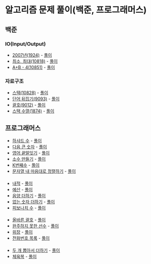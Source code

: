 # 알고리즘 문제 풀이(백준, 프로그래머스)

## 백준
### IO(Input/Output)
+ [2007년(1924)](https://www.acmicpc.net/problem/1924) - [풀이](app/src/test/java/baekjoon/IO/NO1924_1.java)
+ [최소, 최대(10818)](https://www.acmicpc.net/problem/10818) - [풀이](app/src/test/java/baekjoon/IO/NO10818_1.java)
+ [A+B - 4(10851)](https://www.acmicpc.net/problem/10851) - [풀이](app/src/test/java/baekjoon/IO/NO10851.java)

### 자료구조
+ [스택(10828)](https://www.acmicpc.net/problem/10828) - [풀이](app/src/test/java/baekjoon/DataStructure/NO10828.java)
+ [단어 뒤집기(9093)](https://www.acmicpc.net/problem/9093) - [풀이](app/src/test/java/baekjoon/DataStructure/NO9093.java)
+ [괄호(9012)](https://www.acmicpc.net/problem/9012) - [풀이](app/src/test/java/baekjoon/DataStructure/NO9012.java)
+ [스택 수열(1874)](https://www.acmicpc.net/problem/1874) - [풀이](app/src/test/java/baekjoon/DataStructure/NO1874.java)

## 프로그래머스
+ [하샤드 수](https://programmers.co.kr/learn/courses/30/lessons/12947) - [풀이](app/src/test/java/Programmers/하샤드_수/Solution.java)
+ [다음 큰 숫자](https://programmers.co.kr/learn/courses/30/lessons/12911) - [풀이](app/src/test/java/Programmers/다음_큰_숫자/Solution.java)
+ [영어 끝말잇기](https://programmers.co.kr/learn/courses/30/lessons/12981) - [풀이](app/src/test/java/Programmers/영어_끝말잇기/Solution.java)
+ [소수 만들기](https://programmers.co.kr/learn/courses/30/lessons/12977) - [풀이](app/src/test/java/Programmers/소수_만들기/Solution.java)
+ [K번째수](https://programmers.co.kr/learn/courses/30/lessons/42748) - [풀이](app/src/test/java/Programmers/K번째수/Solution.java)
+ [문자열 내 마음대로 정렬하기](https://programmers.co.kr/learn/courses/30/lessons/12915) - [풀이](app/src/test/java/Programmers/문자열_내_마음대로_정렬하기/Solution.java)  
####
+ [내적](https://programmers.co.kr/learn/courses/30/lessons/70128) - [풀이](app/src/test/java/Programmers/내적/Solution.java)
+ [예산](https://programmers.co.kr/learn/courses/30/lessons/12982) - [풀이](app/src/test/java/Programmers/예산/Solution.java)
+ [음양 더하기](https://programmers.co.kr/learn/courses/30/lessons/76501) - [풀이](app/src/test/java/Programmers/음양_더하기/Solution.java)
+ [없는 숫자 더하기](https://programmers.co.kr/learn/courses/30/lessons/86051) - [풀이](app/src/test/java/Programmers/없는_숫자_더하기/Solution.java)
+ [피보나치 수](https://programmers.co.kr/learn/courses/30/lessons/12945) - [풀이](app/src/test/java/Programmers/피보나치_수/Solution.java)
####
+ [올바른 괄호](https://programmers.co.kr/learn/courses/30/lessons/12909) - [풀이](app/src/test/java/Programmers/올바른_괄호/Solution.java)
+ [완주하지 못한 선수](https://programmers.co.kr/learn/courses/30/lessons/42576) - [풀이](app/src/test/java/Programmers/완주하지_못한_선수/Solution.java)
+ [위장](https://programmers.co.kr/learn/courses/30/lessons/42578) - [풀이](app/src/test/java/Programmers/위장/Solution.java)
+ [전화번호 목록](https://programmers.co.kr/learn/courses/30/lessons/42577) - [풀이](app/src/test/java/Programmers/전화번호_목록/Solution.java)
####
+ [두 개 뽑아서 더하기](https://programmers.co.kr/learn/courses/30/lessons/68644) - [풀이](app/src/test/java/Programmers/두_개_뽑아서_더하기/Solution.java)
+ [체육복](https://programmers.co.kr/learn/courses/30/lessons/42862) - [풀이](app/src/test/java/Programmers/체육복/Solution.java)